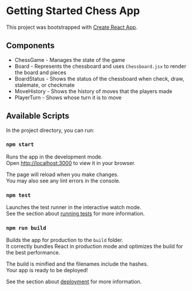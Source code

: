 # Getting Started Chess App

This project was bootstrapped with [Create React App](https://github.com/facebook/create-react-app).

## Components

- ChessGame - Manages the state of the game
- Board - Represents the chessboard and uses `Chessboard.jsx` to render the board and pieces
- BoardStatus - Shows the status of the chessboard when check, draw, stalemate, or checkmate
- MoveHistory - Shows the history of moves that the players made
- PlayerTurn - Shows whose turn it is to move

## Available Scripts

In the project directory, you can run:

### `npm start`

Runs the app in the development mode.\
Open [http://localhost:3000](http://localhost:3000) to view it in your browser.

The page will reload when you make changes.\
You may also see any lint errors in the console.

### `npm test`

Launches the test runner in the interactive watch mode.\
See the section about [running tests](https://facebook.github.io/create-react-app/docs/running-tests) for more information.

### `npm run build`

Builds the app for production to the `build` folder.\
It correctly bundles React in production mode and optimizes the build for the best performance.

The build is minified and the filenames include the hashes.\
Your app is ready to be deployed!

See the section about [deployment](https://facebook.github.io/create-react-app/docs/deployment) for more information.

